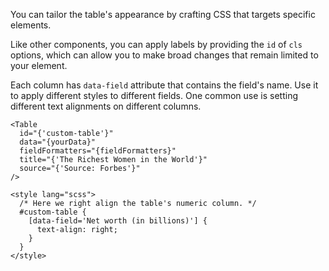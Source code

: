 You can tailor the table's appearance by crafting CSS that targets specific elements.

Like other components, you can apply labels by providing the `id` of `cls` options, which can allow you to make broad changes that remain limited to your element.

Each column has `data-field` attribute that contains the field's name. Use it to apply different styles to different fields. One common use is setting different text alignments on different columns.

```svelte
<Table
  id="{'custom-table'}"
  data="{yourData}"
  fieldFormatters="{fieldFormatters}"
  title="{'The Richest Women in the World'}"
  source="{'Source: Forbes'}"
/>

<style lang="scss">
  /* Here we right align the table's numeric column. */
  #custom-table {
    [data-field='Net worth (in billions)'] {
      text-align: right;
    }
  }
</style>
```
